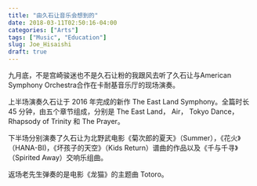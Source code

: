 ```yaml
---
title: "由久石让音乐会想到的"
date: 2018-03-11T02:50:16-04:00
categories: ["Arts"]
tags: ["Music", "Education"]
slug: Joe_Hisaishi
draft: true
---
```


九月底，不是宫崎骏迷也不是久石让粉的我跟风去听了久石让与American Symphony Orchestra合作在卡耐基音乐厅的现场演奏。

上半场演奏久石让于 2016 年完成的新作 The East Land Symphony。全篇时长 45 分钟，由五个章节组成，分别是 The East Land， Air， Tokyo Dance， Rhapsody of Trinity 和 The Prayer。

下半场分别演奏了久石让为北野武电影《菊次郎的夏天》（Summer），《花火》（HANA-BI)，《坏孩子的天空》（Kids Return）谱曲的作品以及《千与千寻》（Spirited Away）交响乐组曲。

返场老先生弹奏的是电影《龙猫》的主题曲 Totoro。









